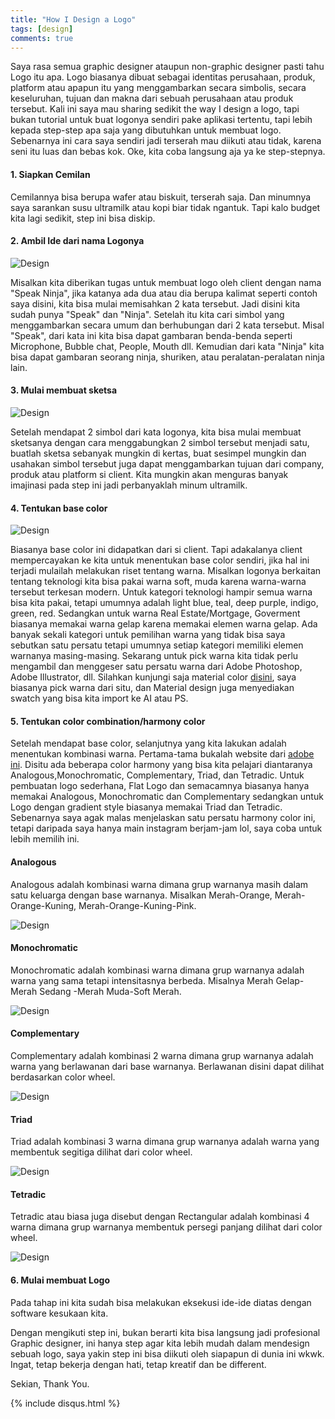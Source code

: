 ```yaml
---
title: "How I Design a Logo"
tags: [design]
comments: true
---
```


Saya rasa semua graphic designer ataupun non-graphic designer pasti tahu Logo itu apa. Logo biasanya dibuat sebagai identitas perusahaan, produk, platform atau apapun itu yang menggambarkan secara
simbolis, secara keseluruhan, tujuan dan makna dari sebuah perusahaan atau produk tersebut. Kali ini saya mau sharing sedikit
the way I design a logo, tapi bukan tutorial untuk buat logonya sendiri pake aplikasi tertentu, tapi lebih kepada step-step
apa saja yang dibutuhkan untuk membuat logo. Sebenarnya ini cara saya sendiri jadi terserah mau diikuti atau tidak, karena seni itu
luas dan bebas kok. Oke, kita coba langsung aja ya ke step-stepnya.

#### 1. Siapkan Cemilan

Cemilannya bisa berupa wafer atau biskuit, terserah saja. Dan minumnya saya sarankan susu ultramilk atau kopi biar tidak ngantuk.
Tapi kalo budget kita lagi sedikit, step ini bisa diskip.

#### 2. Ambil Ide dari nama Logonya

![Design](https://usercontent2.hubstatic.com/13688513_f520.jpg "Take idea")

Misalkan kita diberikan tugas untuk membuat logo oleh client dengan nama "Speak Ninja", jika katanya ada dua atau dia berupa kalimat
seperti contoh saya disini, kita bisa mulai memisahkan 2 kata tersebut. Jadi disini kita sudah punya "Speak" dan "Ninja". Setelah itu
kita cari simbol yang menggambarkan secara umum dan berhubungan dari 2 kata tersebut. Misal "Speak", dari kata ini kita bisa dapat gambaran
benda-benda seperti Microphone, Bubble chat, People, Mouth dll. Kemudian dari kata "Ninja" kita bisa dapat gambaran seorang ninja,
shuriken, atau peralatan-peralatan ninja lain.

#### 3. Mulai membuat sketsa
![Design](https://cdn.dribbble.com/users/368240/screenshots/2374935/logosketch-bratus-vietnam-branding-logotype.jpg "Sketching logo")

Setelah mendapat 2 simbol dari kata logonya, kita bisa mulai membuat sketsanya dengan cara menggabungkan 2 simbol tersebut menjadi satu,
buatlah sketsa sebanyak mungkin di kertas, buat sesimpel mungkin dan usahakan simbol tersebut juga dapat menggambarkan tujuan dari
company, produk atau platform si client. Kita mungkin akan menguras banyak imajinasi pada step ini jadi perbanyaklah minum ultramilk.

#### 4. Tentukan base color

![Design](https://cloud.netlifyusercontent.com/assets/344dbf88-fdf9-42bb-adb4-46f01eedd629/67f1edae-35e3-4f15-88b9-ede4ec72cd40/01-dribble-designspiration-screenshot-opt.jpg "Pick base color")

Biasanya base color ini didapatkan dari si client. Tapi adakalanya client mempercayakan ke kita untuk menentukan base color sendiri, jika
hal ini terjadi mulailah melakukan riset tentang warna. Misalkan logonya berkaitan tentang teknologi kita bisa pakai warna soft,
muda karena warna-warna tersebut terkesan modern. Untuk kategori teknologi hampir semua warna bisa kita pakai, tetapi umumnya adalah
light blue, teal, deep purple, indigo, green, red. Sedangkan untuk warna Real Estate/Mortgage, Goverment biasanya memakai
warna gelap karena memakai elemen warna gelap. Ada banyak sekali kategori untuk pemilihan warna yang tidak bisa saya sebutkan
satu persatu tetapi umumnya setiap kategori memiliki elemen warnanya masing-masing. Sekarang untuk pick warna kita tidak perlu
mengambil dan menggeser satu persatu warna dari Adobe Photoshop, Adobe Illustrator, dll. Silahkan kunjungi saja material color [disini](https://www.materialui.co/colors), 
saya biasanya pick warna dari situ, dan Material design juga menyediakan swatch yang bisa kita import ke AI atau PS.

#### 5. Tentukan color combination/harmony color

Setelah mendapat base color, selanjutnya yang kita lakukan adalah menentukan kombinasi warna. Pertama-tama bukalah website dari
[adobe ini](https://color.adobe.com/create/color-wheel/?base=2&rule=Analogous&selected=0&name=My%20Color%20Theme&mode=rgb&rgbvalues=1,0.3270833333331894,0.050000000000000044,0.91,0.17157291666660116,0.04550000000000004,1,0,0,0.91,0.04550000000000004,0.4777500000001965,1,0.050000000000000044,0.999999999999784&swatchOrder=0,1,2,3,4). 
Disitu ada beberapa color harmony yang bisa kita pelajari diantaranya Analogous,Monochromatic, Complementary, Triad, dan Tetradic. 
Untuk pembuatan logo sederhana, Flat Logo dan semacamnya biasanya hanya memakai
Analogous, Monochromatic dan Complementary sedangkan untuk Logo dengan gradient style biasanya memakai Triad dan Tetradic. Sebenarnya
saya agak malas menjelaskan satu persatu harmony color ini, tetapi daripada saya hanya main instagram berjam-jam lol, saya coba untuk lebih memilih ini.

#### Analogous
Analogous adalah kombinasi warna dimana grup warnanya masih dalam satu keluarga dengan base warnanya. Misalkan Merah-Orange, Merah-Orange-Kuning,
Merah-Orange-Kuning-Pink.

![Design](https://www.dam-photo.com/wp-content/uploads/2015/12/color-wheel-analogous-300x292-1.jpg "Analogous")

#### Monochromatic
Monochromatic adalah kombinasi warna dimana grup warnanya adalah warna yang sama tetapi intensitasnya berbeda. Misalnya Merah Gelap-Merah Sedang
-Merah Muda-Soft Merah.

![Design](https://havenmediaarts.weebly.com/uploads/2/1/4/1/21412184/how-to-use-monochromatic-color-scheme_orig.png "Monochromatic color")

#### Complementary
Complementary adalah kombinasi 2 warna dimana grup warnanya adalah warna yang berlawanan dari base warnanya. Berlawanan disini dapat
dilihat berdasarkan color wheel.

![Design](http://www.tigercolor.com/Images/Complementary.gif "Complementary color")

#### Triad
Triad adalah kombinasi 3 warna dimana grup warnanya adalah warna yang membentuk segitiga dilihat dari color wheel.

![Design](https://23o0161033pm1289qo1hzrwi-wpengine.netdna-ssl.com/wp-content/uploads/2017/04/13.png "Triadic color")

#### Tetradic
Tetradic atau biasa juga disebut dengan Rectangular adalah kombinasi 4 warna dimana grup warnanya membentuk persegi panjang dilihat
dari color wheel.

![Design](https://23o0161033pm1289qo1hzrwi-wpengine.netdna-ssl.com/wp-content/uploads/2017/04/15.png "Tetradic color")

#### 6. Mulai membuat Logo
Pada tahap ini kita sudah bisa melakukan eksekusi ide-ide diatas dengan software kesukaan kita.

Dengan mengikuti step ini, bukan berarti kita bisa langsung jadi profesional Graphic designer, ini hanya step agar kita lebih
mudah dalam mendesign sebuah logo, saya yakin step ini bisa diikuti oleh siapapun di dunia ini wkwk. Ingat, tetap bekerja dengan hati, tetap kreatif dan be different.

Sekian, Thank You.

{% include disqus.html %}

